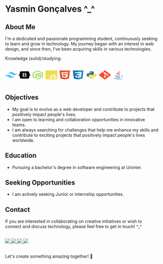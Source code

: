 # Yasmin Gonçalves ^_^

## About Me
I'm a dedicated and passionate programming student, continuously seeking to learn and grow in technology. My journey began with an interest in web design, and since then, I've been acquiring skills in various technologies.

Knowledge (solid)/studying:
<div style="display: inline_block"><br>
<!--   <img align="center"  height="30" width="40" src="https://raw.githubusercontent.com/devicons/devicon/master/icons/c/c-plain.svg">
  <img align="center"  height="30" width="40" src="https://raw.githubusercontent.com/devicons/devicon/master/icons/csharp/csharp-original.svg"> -->
  <img align="center"  height="30" width="40" src="https://raw.githubusercontent.com/devicons/devicon/master/icons/tailwindcss/tailwindcss-plain.svg">
  <img align="center"  height="30" width="40" src="https://raw.githubusercontent.com/devicons/devicon/master/icons/bootstrap/bootstrap-plain.svg">
  <img align="center"  height="30" width="40" src="https://raw.githubusercontent.com/devicons/devicon/master/icons/nodejs/nodejs-plain.svg">
  <img align="center"  height="30" width="40" src="https://raw.githubusercontent.com/devicons/devicon/master/icons/javascript/javascript-plain.svg">
<!--   <img align="center"  height="30" width="40" src="https://raw.githubusercontent.com/devicons/devicon/master/icons/typescript/typescript-plain.svg">
  <img align="center"  height="30" width="40" src="https://raw.githubusercontent.com/devicons/devicon/master/icons/react/react-original.svg"> -->
  <img align="center"  height="30" width="40" src="https://raw.githubusercontent.com/devicons/devicon/master/icons/html5/html5-original.svg">
  <img align="center"  height="30" width="40" src="https://raw.githubusercontent.com/devicons/devicon/master/icons/css3/css3-original.svg">
  <img align="center"  height="30" width="40" src="https://raw.githubusercontent.com/devicons/devicon/master/icons/python/python-original.svg">
  <img align="center"  height="30" width="40" src="https://raw.githubusercontent.com/devicons/devicon/master/icons/git/git-original.svg">
  <img align="center"  height="30" width="40" src="https://raw.githubusercontent.com/devicons/devicon/master/icons/java/java-original.svg">
</div><br>

## Objectives
- My goal is to evolve as a web developer and contribute to projects that positively impact people's lives.
- I am open to learning and collaboration opportunities in innovative teams.
- I am always searching for challenges that help me enhance my skills and contribute to exciting projects that positively impact people's lives worldwide.

## Education
- Pursuing a bachelor's degree in software engineering at Uninter.

## Seeking Opportunities
- I am actively seeking Junior or internship opportunities.

## Contact
If you are interested in collaborating on creative initiatives or wish to connect and discuss technology, please feel free to get in touch! ^_^

<div> <br>
  <a href="mailto:yasmin075souza@hotmail.com" target="_blank"><img src="https://img.shields.io/badge/Microsoft_Outlook-0078D4?style=for-the-badge&logo=microsoft-outlook&logoColor=white"/> </a>
  <a href="mailto:goncalvesdesouzayasmin@gmail.com" target="_blank"><img src="https://img.shields.io/badge/Gmail-D14836?style=for-the-badge&logo=gmail&logoColor=white" /> </a>
  <a href="https://web.whatsapp.com/send?phone=5571984248024" target="_blank"><img src="https://img.shields.io/badge/WhatsApp-25D366?style=for-the-badge&logo=whatsapp&logoColor=white" /> </a>
  <a href="https://www.linkedin.com/in/gon%C3%A7alves-yasmin/" target="_blank"><img src="https://img.shields.io/badge/-LinkedIn-%230077B5?style=for-the-badge&logo=linkedin&logoColor=white" target="_blank"></a> 
</div><br>

Let's create something amazing together! 🔗

